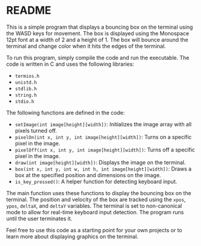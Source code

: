 # README

This is a simple program that displays a bouncing box on the terminal using the WASD keys for movement. The box is displayed using the Monospace 12pt font at a width of 2 and a height of 1. The box will bounce around the terminal and change color when it hits the edges of the terminal.

To run this program, simply compile the code and run the executable. The code is written in C and uses the following libraries:
- `termios.h`
- `unistd.h`
- `stdlib.h`
- `string.h`
- `stdio.h`

The following functions are defined in the code:
- `setImage(int image[height][width])`: Initializes the image array with all pixels turned off.
- `pixelOn(int x, int y, int image[height][width])`: Turns on a specific pixel in the image.
- `pixelOff(int x, int y, int image[height][width])`: Turns off a specific pixel in the image.
- `draw(int image[height][width])`: Displays the image on the terminal.
- `box(int x, int y, int w, int h, int image[height][width])`: Draws a box at the specified position and dimensions on the image.
- `is_key_pressed()`: A helper function for detecting keyboard input.

The main function uses these functions to display the bouncing box on the terminal. The position and velocity of the box are tracked using the `xpos`, `ypos`, `deltaX`, and `deltaY` variables. The terminal is set to non-canonical mode to allow for real-time keyboard input detection. The program runs until the user terminates it.

Feel free to use this code as a starting point for your own projects or to learn more about displaying graphics on the terminal.
